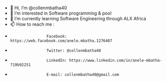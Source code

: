 - 👋 Hi, I’m @collenmbatha40
- 👀 I’m interested in Software programming & pool
- 🌱 I’m currently learning Software Engineering through ALX Africa
- 📫 How to reach me : 
-                     Facebook: https://web.facebook.com/anele.mbatha.1276487
-                     Twitter: @collenmbatha40
-                     LinkedIn: https://www.linkedin.com/in/anele-mbatha-719b92251
-                     E-mail: collenmbatha40@gmail.com

<!---
collenmbatha40/collenmbatha40 is a ✨ special ✨ repository because its `README.md` (this file) appears on your GitHub profile.
You can click the Preview link to take a look at your changes.
--->
